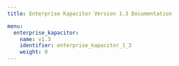 ```yaml
---
title: Enterprise Kapacitor Version 1.3 Documentation

menu:
  enterprise_kapacitor:
    name: v1.3
    identifier: enterprise_kapacitor_1_3
    weight: 0
---
```


